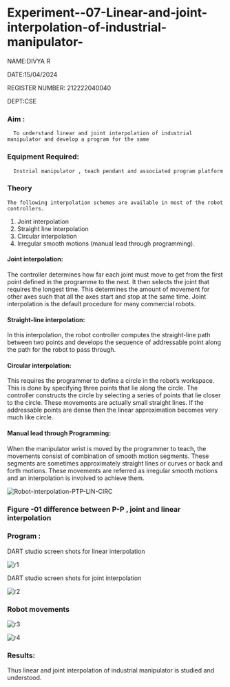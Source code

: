# Experiment--07-Linear-and-joint-interpolation-of-industrial-manipulator-

NAME:DIVYA R

DATE:15/04/2024

REGISTER NUMBER: 212222040040

DEPT:CSE

### Aim :
      To understand linear and joint interpolation of industrial manipulator and develop a program for the same 
      
### Equipment Required: 
      Instrial manipulator , teach pendant and associated program platform 
      
### Theory 
    The following interpolation schemes are available in most of the robot controllers.
1. Joint interpolation
2. Straight line interpolation
3. Circular interpolation
4. Irregular smooth motions (manual lead through programming).
#### Joint interpolation: 
The controller determines how far each joint must move to get from the first point defined in the programme to the next. It then selects the joint that
requires the longest time. This determines the amount of movement for other axes such that all the axes start and stop at the same time. Joint interpolation is the default procedure for many commercial robots.

#### Straight-line interpolation: 
In this interpolation, the robot controller computes the straight-line path between two points and develops the sequence of addressable point along the path for the robot to pass through.

#### Circular interpolation: 
This requires the programmer to define a circle in the
robot’s workspace. This is done by specifying three points that lie along the circle. The controller constructs the circle by selecting a series of points that lie closer to the circle. These movements are actually small straight lines. If the addressable points are dense then the linear approximation becomes very much like circle.


#### Manual lead through Programming: 
When the manipulator wrist is moved by the programmer to teach, the movements consist of combination of smooth motion segments. These segments are sometimes approximately straight lines or curves or back and forth motions. These movements are referred as irregular smooth motions and an interpolation is involved to achieve them.




![Robot-interpolation-PTP-LIN-CIRC](https://user-images.githubusercontent.com/36288975/201615171-d0886aaa-8220-4b0c-8a1d-3d8a5c69c76a.png)

### Figure -01 difference between P-P , joint and linear interpolation 


### Program : 
DART studio screen shots for linear interpolation 

![r1](https://github.com/divyadivya10/Experiment--07-Linear-and-joint-interpolation-of-industrial-manipulator-/assets/119560271/42788e22-dd95-40a2-8a37-0e828f8d792f)










DART studio screen shots for joint interpolation 

![r2](https://github.com/divyadivya10/Experiment--07-Linear-and-joint-interpolation-of-industrial-manipulator-/assets/119560271/7566301f-388d-4160-bd4e-12cdabcc15b6)









### Robot movements 

![r3](https://github.com/divyadivya10/Experiment--07-Linear-and-joint-interpolation-of-industrial-manipulator-/assets/119560271/76286ae1-e7a7-445a-8517-b08e01f4e0e4)

![r4](https://github.com/divyadivya10/Experiment--07-Linear-and-joint-interpolation-of-industrial-manipulator-/assets/119560271/947dcb9d-fd3c-468d-8207-d5bad8217935)
















### Results: 

Thus linear and joint interpolation of industrial manipulator is studied and understood.



